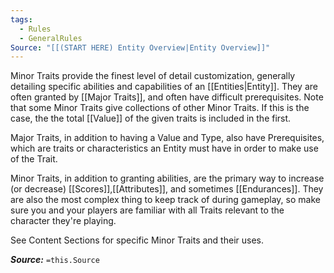 ```yaml
---
tags:
  - Rules
  - GeneralRules
Source: "[[(START HERE) Entity Overview|Entity Overview]]"
---
```

Minor Traits provide the finest level of detail customization, generally detailing specific abilities and capabilities of an [[Entities|Entity]]. They are often granted by [[Major Traits]], and often have difficult  prerequisites. Note that some Minor Traits give collections of other Minor Traits. If this is the case, the the total [[Value]] of the given traits is included in the first.

Major Traits, in addition to having a Value and Type, also have Prerequisites, which are traits or characteristics an Entity must have in order to make use of the Trait.

Minor Traits, in addition to granting abilities, are the primary way to increase (or decrease) [[Scores]],[[Attributes]], and sometimes [[Endurances]]. They are also the most complex thing to keep track of during gameplay, so make sure you and your players are familiar with all Traits relevant to the character they're playing.

See Content Sections for specific Minor Traits and their uses.

***Source:*** `=this.Source`